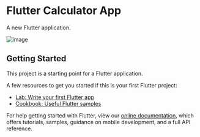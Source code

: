 # Flutter Calculator App

A new Flutter application.

![image](https://user-images.githubusercontent.com/56175888/128232207-9c2f5a4a-2dd7-4b7a-8f1d-6a34d634d62b.png)

## Getting Started

This project is a starting point for a Flutter application.

A few resources to get you started if this is your first Flutter project:

- [Lab: Write your first Flutter app](https://flutter.dev/docs/get-started/codelab)
- [Cookbook: Useful Flutter samples](https://flutter.dev/docs/cookbook)

For help getting started with Flutter, view our
[online documentation](https://flutter.dev/docs), which offers tutorials,
samples, guidance on mobile development, and a full API reference.
